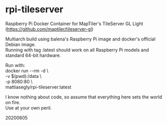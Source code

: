 # rpi-tileserver

Raspberry Pi Docker Container for MapTiler's TileServer GL Light (https://github.com/maptiler/tileserver-gl)

Multiarch build using balena's Raspberry Pi image and docker's official Debian image.<BR>
Running with tag :latest should work on all Raspberry Pi models and standard 64-bit hardware.

Run with:<BR>
docker run --rm -d \\\
-v $(pwd):/data \\\
-p 8080:80 \\\
mattiasegly/rpi-tileserver:latest

I know nothing about code, so assume that everything here sets the world on fire.<BR>
Use at your own peril.

20200605